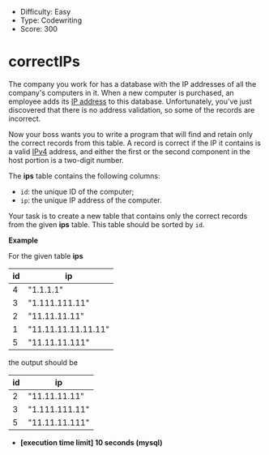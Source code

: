 - Difficulty: Easy
- Type: Codewriting
- Score: 300

# correctIPs

The company you work for has a database with the IP addresses of all the company's computers in it. When a new computer is purchased, an employee adds its [IP address](https://en.wikipedia.org/wiki/IP_address) to this database. Unfortunately, you've just discovered that there is no address validation, so some of the records are incorrect.

Now your boss wants you to write a program that will find and retain only the correct records from this table. A record is correct if the IP it contains is a valid [IPv4](https://en.wikipedia.org/wiki/IPv4) address, and either the first or the second component in the host portion is a two-digit number.

The **ips** table contains the following columns:

- `id`: the unique ID of the computer;
- `ip`: the unique IP address of the computer.

Your task is to create a new table that contains only the correct records from the given **ips** table. This table should be sorted by `id`.

**Example**

For the given table **ips**

| id   | ip                  |
| ---- | ------------------- |
| 4    | "1.1.1.1"           |
| 3    | "1.111.111.11"      |
| 2    | "11.11.11.11"       |
| 1    | "11.11.11.11.11.11" |
| 5    | "11.11.11.111"      |

the output should be

| id   | ip             |
| ---- | -------------- |
| 2    | "11.11.11.11"  |
| 3    | "1.111.111.11" |
| 5    | "11.11.11.111" |

- **[execution time limit] 10 seconds (mysql)**